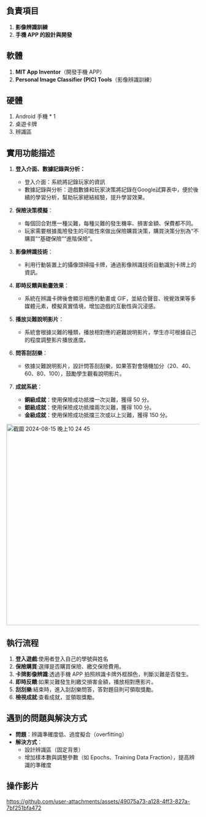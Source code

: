## 負責項目

1. **影像辨識訓練**
2. **手機 APP 的設計與開發**

## 軟體

1. **MIT App Inventor**（開發手機 APP）
2. **Personal Image Classifier (PIC) Tools**（影像辨識訓練）

## 硬體

1. Android 手機 * 1
2. 桌遊卡牌
3. 辨識區

## 實用功能描述

1. **登入介面、數據記錄與分析：**
   - 登入介面：系統將記錄玩家的資訊
   - 數據記錄與分析：遊戲數據和玩家決策將記錄在Google試算表中，便於後續的學習分析，幫助玩家總結經驗，提升學習效果。

2. **保險決策模擬**：
   - 每個回合對應一種災難，每種災難的發生機率、損害金額、保費都不同。
   - 玩家需要根據風險發生的可能性來做出保險購買決策，購買決策分別為“不購買”“基礎保險”“進階保險”。

3. **影像辨識技術**：
   - 利用行動裝置上的攝像頭掃描卡牌，通過影像辨識技術自動識別卡牌上的資訊。

4. **即時反饋與動畫效果**：
   - 系統在辨識卡牌後會顯示相應的動畫或 GIF，並結合聲音、視覺效果等多媒體元素，模擬真實情境，增加遊戲的互動性與沉浸感。
     
5. **播放災難說明影片**：
   - 系統會根據災難的種類，播放相對應的避難說明影片，學生亦可根據自己的程度調整影片播放進度。

6. **問答刮刮樂**：
   - 依據災難說明影片，設計問答刮刮樂，如果答對會隨機加分（20、40、60、80、100），鼓勵學生觀看說明影片。

7. **成就系統**：
   - **銅級成就**：使用保險成功抵擋一次災難，獲得 50 分。
   - **銀級成就**：使用保險成功抵擋兩次災難，獲得 100 分。
   - **金級成就**：使用保險成功抵擋三次或以上災難，獲得 150 分。
<img width="525" alt="截圖 2024-08-15 晚上10 24 45" src="https://github.com/user-attachments/assets/b04ae5e4-24e7-48d1-b57f-358bce583a60">

## 執行流程

1. **登入遊戲**:使用者登入自己的學號與姓名
2. **保險購買**:選擇是否購買保險、繳交保險費用。
3. **卡牌影像辨識**:透過手機 APP 拍照辨識卡牌外框顏色，判斷災難是否發生。
4. **即時反饋**:如果災難發生則繳交損害金額，播放相對應影片。
5. **刮刮樂**:結束時，進入刮刮樂問答，答對題目則可領取獎勵。
6. **檢視成就**:查看成就，並領取獎勵。

## 遇到的問題與解決方式

- **問題**：辨識準確度低、過度擬合（overfitting）
- **解決方式**：
  - 設計辨識區（固定背景）
  - 增加樣本數與調整參數（如 Epochs、Training Data Fraction），提高辨識的準確度

## 操作影片

https://github.com/user-attachments/assets/49075a73-a128-4ff3-827a-7bf251bfa472

